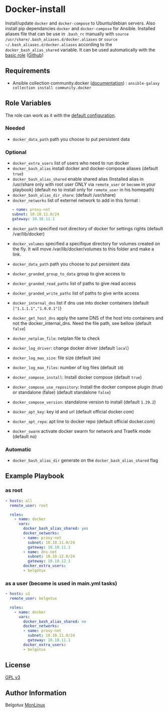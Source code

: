 Docker-install
==============

Install/update `docker` and `docker-compose` to Ubuntu/debian servers.
Also install pip dependancies `docker` and `docker-compose` for Ansible.
Installed aliases file that can be use in `.bash_rc` manually with `source /usr/share/.bash_aliases.d/docker.aliases` or `source ~/.bash_aliases.d/docker.aliases` according to the `docker_bash_alias_shared` variable. It can be used automatically with the [basic role](https://galaxy.ansible.com/belgotux/basic) ([Github](https://github.com/belgotux/ansible-role-basic))

Requirements
------------

- Ansible collection community.docker ([documentation](https://docs.ansible.com/ansible/latest/collections/community/docker/docker_compose_module.html)) : `ansible-galaxy collection install community.docker`

Role Variables
--------------
The role can work as it with the [default configuration](defaults/main.yml).

### Needed
- `docker_data_path` path you choose to put persistent data

### Optional
- `docker_extra_users` list of users who need to run docker
- `docker_bash_alias` install docker and docker-compose aliases (default `true`)
- `docker_bash_alias_shared` enable shared alias (Installed alias in /usr/share only with root user ONLY via `remote_user` or `become` in your playbook) (default no to install only for `remote_user` in his homepath)
- `docker_bash_alias_dir_share`: (default /usr/share)
- `docker_networks` list of externel network to add in this format :
```yml
   - name: proxy-net
   subnet: 10.10.11.0/24
   gateway: 10.10.11.1
```
- `docker_path` specified root directory of docker for settings rights (default /var/lib/docker)
- `docker_volumes` specified a specifique directory for volumes created on the fly. It will move /var/lib/docker/volumes to this folder and make a link.
- `docker_data_path` path you choose to put persistent data
- `docker_granded_group_to_data` group to give access to
- `docker_granded_read_paths` list of paths to give read access
- `docker_granded_write_paths` list of paths to give write access
- `docker_internal_dns` list if dns use into docker containers (default `["1.1.1.1","1.0.0.1"]`)
- `docker_get_host_dns` apply the same DNS of the host into containers and not the docker_internal_dns. Need the file path, see bellow (default `false`)
- `docker_netplan_file`: netplan file to check
- `docker_log_driver`: change docker driver (default `local`)
- `docker_log_max_size`: file size (default `10m`)
- `docker_log_max_files`: number of log files (default `10`)
- `docker_compose_install`: Install docker compose (default `true`)
- `docker_compose_use_repository`: Install the docker compose plugin (true) or standalone (false) (default standalone `false`)
- `docker_compose_version`: standalone version to install (default `1.29.2`)
- `docker_apt_key`: key id and url (default official docker.com)
- `docker_apt_repo`: apt line to docker repo (default official docker.com)

- `docker_swarm` activate docker swarm for network and Traefik mode (default no)

### Automatic
- `docker_bash_alias_dir` generate on the `docker_bash_alias_shared` flag

Example Playbook
----------------
### as root
```yml
- hosts: all
  remote_user: root

  roles:
    - name: docker
      vars:
        docker_bash_alias_shared: yes
        docker_networks:
        - name: proxy-net
          subnet: 10.10.11.0/24
          gateway: 10.10.11.1
        - name: dns-net
          subnet: 10.10.12.0/24
          gateway: 10.10.12.1
        docker_extra_users:
        - belgotux
```

### as a user (become is used in main.yml tasks)
```yml
- hosts: u1
  remote_user: belgotux

  roles:
    - name: docker
      vars:
        docker_bash_alias_shared: no
        docker_networks:
        - name: proxy-net
          subnet: 10.10.11.0/24
          gateway: 10.10.11.1
        docker_extra_users:
        - belgotux
```

License
-------

[GPL v3](https://www.gnu.org/licenses/gpl-3.0.en.html)

Author Information
------------------

Belgotux
[MonLinux](https://www.monlinux.net)